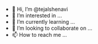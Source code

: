- 👋 Hi, I’m @tejalshenavi
- 👀 I’m interested in ...
- 🌱 I’m currently learning ...
- 💞️ I’m looking to collaborate on ...
- 📫 How to reach me ...

<!---
tejalshenavi/tejalshenavi is a ✨ special ✨ repository because its `README.md` (this file) appears on your GitHub profile.
You can click the Preview link to take a look at your changes.
--->




<!DOCTYPE html>
<html>
  <head>
    <title id="pageTitle">Document Title</title>
    <script>
      window.addEventListener('DOMContentLoaded', () => {
        // Add black border to the title
        const title = document.getElementById('pageTitle');
        title.style.border = '2px solid black';
        
        // Make "ADD ITEM" bold with green font color
        const addButton = document.getElementById('addItemButton');
        addButton.style.fontWeight = 'bold';
        addButton.style.color = 'green';
      });
    </script>
  </head>
  <body>
    <h1>Title</h1>
    <button id="addItemButton">ADD ITEM</button>
  </body>
</html>
